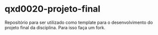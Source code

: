 # qxd0020-projeto-final
Repositório para ser utilizado como template para o desenvolvimento do projeto final da disciplina. Para isso faça um fork.

